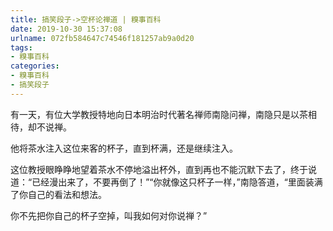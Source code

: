 ```yaml
---
title: 搞笑段子->空杯论禅道 | 糗事百科
date: 2019-10-30 15:37:08
urlname: 072fb584647c74546f181257ab9a0d20
tags: 
- 糗事百科
categories:
- 糗事百科
- 搞笑段子
---
```

有一天，有位大学教授特地向日本明治时代著名禅师南隐问禅，南隐只是以茶相待，却不说禅。

他将茶水注入这位来客的杯子，直到杯满，还是继续注入。

这位教授眼睁睁地望着茶水不停地溢出杯外，直到再也不能沉默下去了，终于说道：“已经漫出来了，不要再倒了！”“你就像这只杯子一样，”南隐答道，“里面装满了你自己的看法和想法。

你不先把你自己的杯子空掉，叫我如何对你说禅？”


